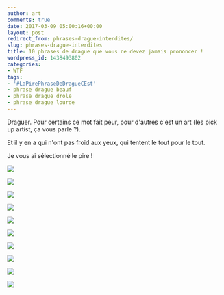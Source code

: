 ```yaml
---
author: art
comments: true
date: 2017-03-09 05:00:16+00:00
layout: post
redirect_from: phrases-drague-interdites/
slug: phrases-drague-interdites
title: 10 phrases de drague que vous ne devez jamais prononcer !
wordpress_id: 1438493802
categories:
- WTF
tags:
- '#LaPirePhraseDeDragueCEst'
- phrase drague beauf
- phrase drague drole
- phrase drague lourde
---
```


Draguer. Pour certains ce mot fait peur, pour d'autres c'est un art (les pick up artist, ça vous parle ?).

Et il y en a qui n'ont pas froid aux yeux, qui tentent le tout pour le tout.

Je vous ai sélectionné le pire !<!-- more -->

[![](https://static.irz.fr/2017/03/001-google.png)](https://irz.fr/recherche?q=001-google)

[![](https://static.irz.fr/2017/03/002-le-plein.png)](https://irz.fr/recherche?q=002-le-plein)

[![](https://static.irz.fr/2017/03/003-pires-phrases-de-drague-en-boite.png)](https://irz.fr/recherche?q=003-pires-phrases-de-drague-en-boite)

[![](https://static.irz.fr/2017/03/004-pires-phrases-de-drague-burger.png)](https://irz.fr/recherche?q=004-pires-phrases-de-drague-burger)

[![](https://static.irz.fr/2017/03/005-pires-phrases-de-drague-premier-regard-beauf.png)](https://irz.fr/recherche?q=005-pires-phrases-de-drague-premier-regard-beauf)

[![](https://static.irz.fr/2017/03/006-pires-phrases-de-drague-ghb-drole-beauf-1.png)](https://irz.fr/recherche?q=006-pires-phrases-de-drague-ghb-drole-beauf-2)

[![](https://static.irz.fr/2017/03/007-pires-phrases-de-drague-juif-drole-beauf.png)](https://irz.fr/recherche?q=007-pires-phrases-de-drague-juif-drole-beauf)

[![](https://static.irz.fr/2017/03/008-pires-phrases-de-drague-william-arcahon-drole-beauf.png)](https://irz.fr/recherche?q=008-pires-phrases-de-drague-william-arcahon-drole-beauf)

[![](https://static.irz.fr/2017/03/009-pires-phrases-de-drague-grignoter-drole-beauf.png)](https://irz.fr/recherche?q=009-pires-phrases-de-drague-grignoter-drole-beauf)

[![](https://static.irz.fr/2017/03/010-pires-phrases-de-drague-capote-latex-drole-beauf-1.png)](https://irz.fr/recherche?q=010-pires-phrases-de-drague-capote-latex-drole-beauf-2)
